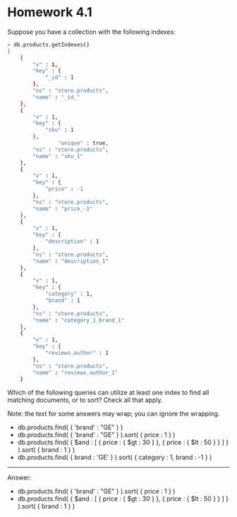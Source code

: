 # Homework 4.1

Suppose you have a collection with the following indexes:


```bash
> db.products.getIndexes()
[
    {
        "v" : 1,
        "key" : {
            "_id" : 1
        },
        "ns" : "store.products",
        "name" : "_id_"
    },
    {
        "v" : 1,
        "key" : {
            "sku" : 1
        },
                "unique" : true,
        "ns" : "store.products",
        "name" : "sku_1"
    },
    {
        "v" : 1,
        "key" : {
            "price" : -1
        },
        "ns" : "store.products",
        "name" : "price_-1"
    },
    {
        "v" : 1,
        "key" : {
            "description" : 1
        },
        "ns" : "store.products",
        "name" : "description_1"
    },
    {
        "v" : 1,
        "key" : {
            "category" : 1,
            "brand" : 1
        },
        "ns" : "store.products",
        "name" : "category_1_brand_1"
    },
    {
        "v" : 1,
        "key" : {
            "reviews.author" : 1
        },
        "ns" : "store.products",
        "name" : "reviews.author_1"
    }
```

Which of the following queries can utilize at least one index to find all matching documents, or to sort? Check all that apply.

Note: the text for some answers may wrap; you can ignore the wrapping.

* db.products.find( { 'brand' : "GE" } )
* db.products.find( { 'brand' : "GE" } ).sort( { price : 1 } )
* db.products.find( { $and : [ { price : { $gt : 30 } }, { price : { $lt : 50 } } ] } ).sort( { brand : 1 } )
* db.products.find( { brand : 'GE' } ).sort( { category : 1, brand : -1 } )

------
Answer:<br/>
* db.products.find( { 'brand' : "GE" } ).sort( { price : 1 } )
* db.products.find( { $and : [ { price : { $gt : 30 } }, { price : { $lt : 50 } } ] } ).sort( { brand : 1 } )
